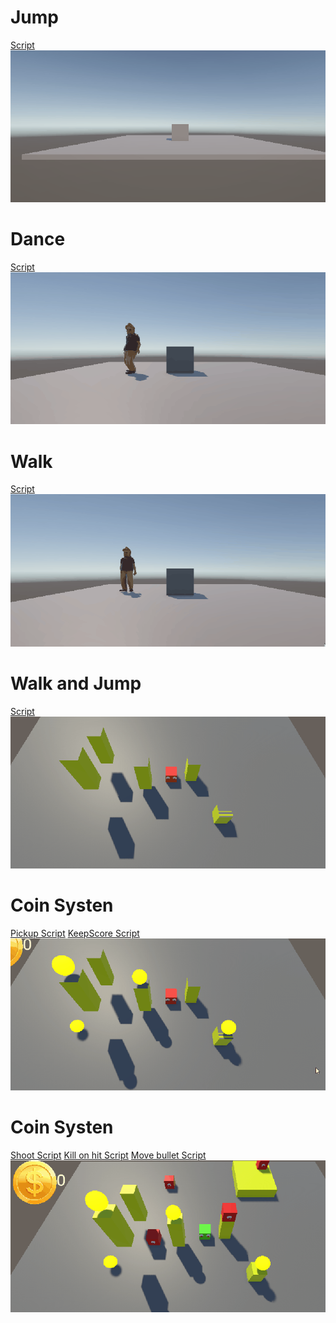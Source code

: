 # Jump
[Script](Assets/Scripts/Launch.cs)
![](cubeJump.gif)


# Dance
[Script](Assets/Scripts/playerAnim.cs)
![](dance.gif)

# Walk
[Script](Assets/Scripts/MoveBasic.cs)
![](walkGif.gif)


# Walk and Jump
[Script](Assets/Scripts/cubePlayerMovement.cs)
![](jumpAndWalkNew.gif)


# Coin Systen
[Pickup Script](Assets/Scripts/pickup.cs)
[KeepScore Script](Assets/Scripts/ckeepScore.cs)
![](coinSystem.gif)

# Coin Systen
[Shoot Script](Assets/Scripts/Shoot.cs)
[Kill on hit Script](Assets/Scripts/killOnHit.cs)
[Move bullet Script](Assets/Scripts/moveBullet.cs)
![](kaboom.gif)
